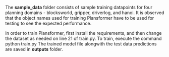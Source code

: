 The **sample_data** folder consists of sample training datapoints for four planning domains - blocksworld, gripper, driverlog, and hanoi. It is observed that the object names used for training Plansformer have to be used for testing to see the expected performance.

In order to train Plansformer, first install the requirements, and then change the dataset as needed on line 21 of train.py. To train, execute the command
        python train.py
The trained model file alongwith the test data predictions are saved in **outputs** folder.
